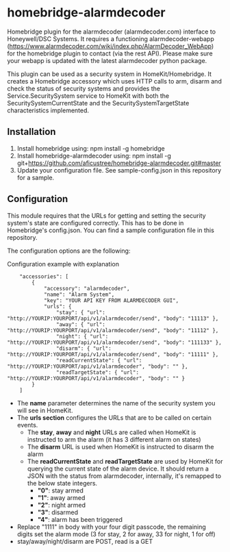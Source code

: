 # homebridge-alarmdecoder
Homebridge plugin for the alarmdecoder (alarmdecoder.com) interface to Honeywell/DSC Systems. It requires a functioning alarmdecoder-webapp (https://www.alarmdecoder.com/wiki/index.php/AlarmDecoder_WebApp) for the homebridge plugin to contact (via the rest API). Please make sure your webapp is updated with the latest alarmdecoder python package. 

This plugin can be used as a security system in HomeKit/Homebridge. It creates a Homebridge accessory which uses HTTP calls to arm, disarm and check the status of security systems 
and provides the Service.SecuritySystem service to HomeKit with both the SecuritySystemCurrentState and the SecuritySystemTargetState characteristics implemented.

## Installation

1. Install homebridge using: npm install -g homebridge
2. Install homebridge-alarmdecoder using: npm install -g git+https://github.com/aficustree/homebridge-alarmdecoder.git#master
3. Update your configuration file. See sample-config.json in this repository for a sample. 

## Configuration
This module requires that the URLs for getting and setting the security system's state are configured correctly. This has to be done in Homebridge's config.json. 
You can find a sample configuration file in this repository. 

The configuration options are the following:

Configuration example with explanation

```
    "accessories": [
        {
            "accessory": "alarmdecoder",
            "name": "Alarm System",
            "key": "YOUR API KEY FROM ALARMDECODER GUI",
            "urls": {
                "stay": { "url": "http://YOURIP:YOURPORT/api/v1/alarmdecoder/send", "body": "11113" },
                "away": { "url": "http://YOURIP:YOURPORT/api/v1/alarmdecoder/send", "body": "11112" },
                "night": { "url": "http://YOURIP:YOURPORT/api/v1/alarmdecoder/send", "body": "111133" },
                "disarm": { "url": "http://YOURIP:YOURPORT/api/v1/alarmdecoder/send", "body": "11111" },
                "readCurrentState": { "url": "http://YOURIP:YOURPORT/api/v1/alarmdecoder", "body": "" },
                "readTargetState": { "url": "http://YOURIP:YOURPORT/api/v1/alarmdecoder", "body": "" }
        }
    ]

```

- The **name** parameter determines the name of the security system you will see in HomeKit.
- The **urls section** configures the URLs that are to be called on certain events. 
  - The **stay**, **away** and **night** URLs are called when HomeKit is instructed to arm the alarm (it has 3 different alarm on states)
  - The **disarm** URL is used when HomeKit is instructed to disarm the alarm
  - The **readCurrentState** and **readTargetState** are used by HomeKit for querying the current state of the alarm device. It should return a JSON with the status from alarmdecoder, internally, it's remapped to the below state integers.
    - **"0"**: stay armed
    - **"1"**: away armed
    - **"2"**: night armed
    - **"3"**: disarmed
    - **"4"**: alarm has been triggered
- Replace "1111" in body with your four digit passcode, the remaining digits set the alarm mode (3 for stay, 2 for away, 33 for night, 1 for off)
- stay/away/night/disarm are POST, read is a GET

